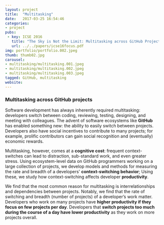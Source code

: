 ```yaml
---
layout: project
title:  "Multitasking"
date:   2017-03-25 16:54:46
categories:
- project
pubs:
 - key: ICSE 2016
   title: "The Sky is Not the Limit: Multitasking across GitHub Projects."
   url: ../../papers/icse16focus.pdf
img: portfolio/portfolio.002.jpeg
thumb: thumb02.jpg
carousel:
- multitasking/multitasking.001.jpeg
- multitasking/multitasking.002.jpeg
- multitasking/multitasking.003.jpeg
tagged: GitHub, multitasking
website: 
---
```


### Multitasking across GitHub projects

Software development has always inherently required multitasking: developers 
switch between coding, reviewing, testing, designing, and meeting with 
colleagues. The advent of software ecosystems like **GitHub** has enabled 
something new: the ability to easily switch between projects. Developers 
also have social incentives to contribute to many projects; for example, 
prolific contributors can gain social recognition and (eventually) economic 
rewards. 

Multitasking, however, comes at a **cognitive cost**: frequent context-switches 
can lead to distraction, sub-standard work, and even greater stress. 
Using ecosystem-level data on GitHub programmers working on a large collection 
of projects, we develop models and methods for measuring the rate and breadth 
of a developers' **context-switching behavior**; Using these, we study how 
context-switching affects developer **productivity**.

We find that the most common reason for multitasking is interrelationships 
and dependencies between projects. Notably, we find that the rate of switching 
and breadth (number of projects) of a developer’s work matter. Developers who 
work on many projects have **higher productivity if they focus on few 
projects per day**. Developers that **switch projects too much during the 
course of a day have lower productivity** as they work on more projects overall. 

